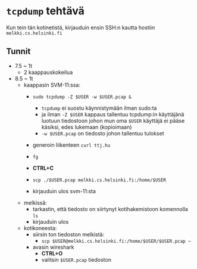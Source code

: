 # `tcpdump` tehtävä

Kun tein tän kotinetistä, kirjauduin ensin SSH:n kautta hostiin `melkki.cs.helsinki.fi`

## Tunnit

- 7.5 ~ 1t
  - 2 kaappauskokeilua
- 8.5 ~ 1t
  - kaappasin SVM-11:ssa:
    - `sudo tcpdump -Z $USER -w $USER.pcap &`
      - `tcpdump` ei suostu käynnistymään ilman sudo:ta
      - ja ilman `-Z $USER` kappaus tallentuu tcpdump:in käyttäjänä luotuun tiedostoon johon mun oma `$USER` käyttäjä ei pääse käsiksi, edes lukemaan (kopioimaan)
      - `-w $USER.pcap` on tiedosto johon tallentuu tulokset

    - generoin liikenteen `curl ttj.hu`
    - `fg`
    - **CTRL+C**
    - `scp ./$USER.pcap melkki.cs.helsinki.fi:/home/$USER`
    - kirjauduin ulos svm-11:sta
  - melkissä:
    - tarkastin, että tiedosto on siirtynyt kotihakemistoon komennolla `ls`
    - kirjauduin ulos
  - kotikoneesta:
    - siirsin ton tiedoston melkistä:
      - `scp $USER@melkki.cs.helsinki.fi:/home/$USER/$USER.pcap ~`
    - avasin wireshark
      - **CTRL+O**
      - valitsin `$USER.pcap` tiedoston
